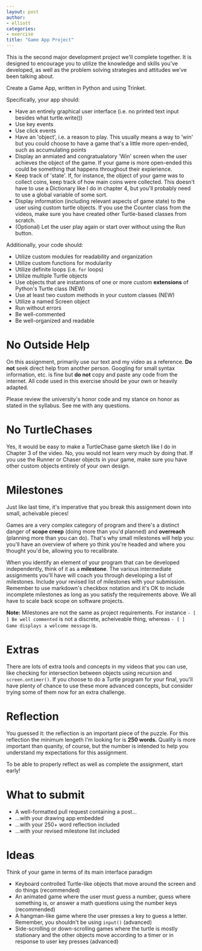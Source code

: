 ```yaml
---
layout: post
author: 
- elliott
categories: 
- exercise
title: "Game App Project"
---
```


This is the second major development project we'll complete together. It is designed
to encourage you to utilize the knowledge and skills you've developed, as well
as the problem solving strategies and attitudes we've been talking about. 

Create a Game App, written in Python and using Trinket.

Specifically, your app should:

* Have an entirely graphical user interface (i.e. no printed text input besides
what turtle.write())
* Use key events
* Use click events
* Have an 'object', i.e. a reason to play.  This usually means a way to 'win' but
you could choose to have a game that's a little more open-ended, such as accumulating points
* Display an anmiated and congratualatory 'Win' screen when the user achieves the object of the game.  If your game is more open-ended this could be something that happens
throughout their expierience.  
* Keep track of 'state'.  If, for instance, the object of your game was to collect coins, keep
track of how main coins were collected.  This doesn't have to use a Dictionary like I do in chapter 4,
but you'll probably need to use a global variable of some sort.
* Display information (including relevant aspects of game state) to the user using custom turtle objects. If you use the Counter class from the videos, make
sure you have created other Turtle-based classes from scratch.
* (Optional) Let the user play again or start over without using the Run button.

Additionally, your code should:

* Utilize custom modules for readability and organization
* Utilize custom functions for modularity
* Utilize definite loops (i.e. `for` loops)
* Utilize multiple Turtle objects
* Use objects that are instantions of one or more custom **extensions** of Python's Turtle class (NEW)
* Use at least two custom methods in your custom classes (NEW)
* Utilize a named Screen object
* Run without errors
* Be well-commented
* Be well-organized and readable

# No Outside Help

On this assignment, primarily use our text and my video as a reference.  **Do not** seek
direct help from another person.  Googling for small syntax information, etc. is fine but
**do not** copy and paste any code from the internet.  All code used in this exercise should
be your own or heavily adapted.

Please review the university's honor code and my stance on honor as stated in the syllabus.
See me with any questions.

# No TurtleChases

Yes, it would be easy to make a TurtleChase game sketch like I do in Chapter 3 of the video.
No, you would not learn very much by doing that.  If you use the Runner or 
Chaser objects in your game, make sure you have other custom objects entirely of your own design.

# Milestones

Just like last time, it's imperative that you break this assignment down into small, acheivable pieces!

Games are a very complex category of program and there's a distinct danger of **scope creep** (doing more than you'd planned)
and **overreach** (planning more than you can do).  That's why small milestones will help you: you'll have an overview of 
where yo think you're headed and where you thought you'd be, allowing you to recalibrate.

When you identify an element of your program that can be developed independently,
think of it as a **milestone**.  The various intermediate assignments you'll have 
will coach you through developing a list of milestones.  Include your revised list 
of milestones with your submission. Remember to use markdown's checkbox notation and
it's OK to include incomplete milestones as long as you satisfy the requirements above.
We all have to scale back scope on software projects.

**Note:** Milestones are not the same as project requirements.  For instance `- [ ] Be well commented` is
not a discrete, acheiveable thing, whereas `- [ ] Game displays a welcome message` is.

# Extras

There are lots of extra tools and concepts in my videos that you can use, like 
checking for intersection between objects using recursion and `screen.ontimer()`.  If you choose to 
do a Turtle program for your final, you'll have plenty of chance to use these
more advanced concepts, but consider trying some of them now for an extra challenge.

# Reflection

You guessed it: the reflection is an important piece of the puzzle.  For this reflection
the minimum lengeth I'm looking for is **250 words.** Quality is more important than quanity,
of course, but the number is intended to help you understand my expectations for this assignment.

To be able to properly reflect as well as complete the assignment, start early!

# What to submit

* A well-formatted pull request containing a post...
* ...with your drawing app embedded
* ...with your 250+ word reflection included
* ...with your revised milestone list included

# Ideas

Think of your game in terms of its main interface paradigm

* Keyboard controlled Turtle-like objects that move around the screen and do things (recommended)
* An animated game where the user must guess a number, guess where something is, or answer a math questions using the number keys (recommended)
* A hangman-like game where the user presses a key to guess a letter.  Remember, you shouldn't be using `input()` (advanced)
* Side-scrolling or down-scrolling games where the turtle is mostly stationary and the other objects
move according to a timer or in response to user key presses (advanced)
